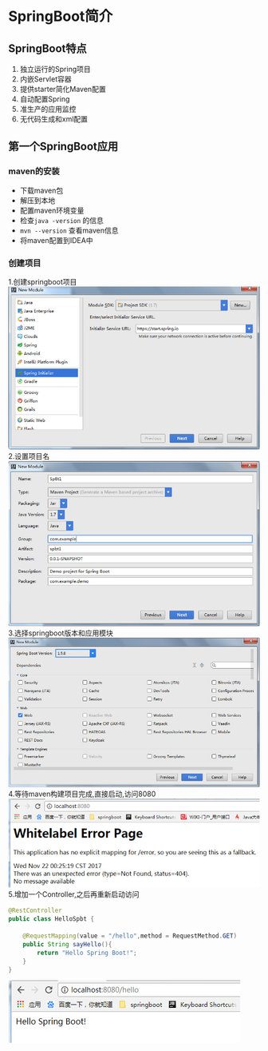 
# SpringBoot简介

## SpringBoot特点

1. 独立运行的Spring项目
2. 内嵌Servlet容器
3. 提供starter简化Maven配置
4. 自动配置Spring 
5. 准生产的应用监控 
6. 无代码生成和xml配置

## 第一个SpringBoot应用

### maven的安装
* 下载maven包
* 解压到本地
* 配置maven环境变量
* 检查`java -version` 的信息
* `mvn --version` 查看maven信息
* 将maven配置到IDEA中

### 创建项目
1.创建springboot项目    
![1.1](https://github.com/Letitmiss/SpringX-learning/blob/master/img/spboot1.1.jpg)   
2.设置项目名    
![1.2](https://github.com/Letitmiss/SpringX-learning/blob/master/img/spbt1.2.jpg)   
3.选择springboot版本和应用模块   
![1.3](https://github.com/Letitmiss/SpringX-learning/blob/master/img/spbt1.3.jpg)     
4.等待maven构建项目完成,直接启动,访问8080
![1.4](https://github.com/Letitmiss/SpringX-learning/blob/master/img/spbt1.4.jpg)   
5.增加一个Controller,之后再重新启动访问
```java
@RestController
public class HelloSpbt {

    @RequestMapping(value = "/hello",method = RequestMethod.GET)
    public String sayHello(){
        return "Hello Spring Boot!";
    }
}
```
![1.5](https://github.com/Letitmiss/SpringX-learning/blob/master/img/spbt1.5.jpg)   
